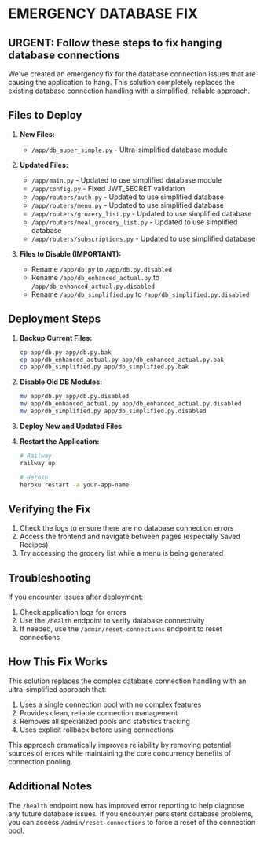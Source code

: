 # EMERGENCY DATABASE FIX

## URGENT: Follow these steps to fix hanging database connections

We've created an emergency fix for the database connection issues that are causing the application to hang. This solution completely replaces the existing database connection handling with a simplified, reliable approach.

## Files to Deploy

1. **New Files:**
   - `/app/db_super_simple.py` - Ultra-simplified database module

2. **Updated Files:**
   - `/app/main.py` - Updated to use simplified database module
   - `/app/config.py` - Fixed JWT_SECRET validation
   - `/app/routers/auth.py` - Updated to use simplified database
   - `/app/routers/menu.py` - Updated to use simplified database
   - `/app/routers/grocery_list.py` - Updated to use simplified database
   - `/app/routers/meal_grocery_list.py` - Updated to use simplified database
   - `/app/routers/subscriptions.py` - Updated to use simplified database

3. **Files to Disable (IMPORTANT):**
   - Rename `/app/db.py` to `/app/db.py.disabled`
   - Rename `/app/db_enhanced_actual.py` to `/app/db_enhanced_actual.py.disabled`
   - Rename `/app/db_simplified.py` to `/app/db_simplified.py.disabled`

## Deployment Steps

1. **Backup Current Files:**
   ```bash
   cp app/db.py app/db.py.bak
   cp app/db_enhanced_actual.py app/db_enhanced_actual.py.bak
   cp app/db_simplified.py app/db_simplified.py.bak
   ```

2. **Disable Old DB Modules:**
   ```bash
   mv app/db.py app/db.py.disabled
   mv app/db_enhanced_actual.py app/db_enhanced_actual.py.disabled
   mv app/db_simplified.py app/db_simplified.py.disabled
   ```

3. **Deploy New and Updated Files**

4. **Restart the Application:**
   ```bash
   # Railway
   railway up

   # Heroku
   heroku restart -a your-app-name
   ```

## Verifying the Fix

1. Check the logs to ensure there are no database connection errors
2. Access the frontend and navigate between pages (especially Saved Recipes)
3. Try accessing the grocery list while a menu is being generated

## Troubleshooting

If you encounter issues after deployment:

1. Check application logs for errors
2. Use the `/health` endpoint to verify database connectivity
3. If needed, use the `/admin/reset-connections` endpoint to reset connections

## How This Fix Works

This solution replaces the complex database connection handling with an ultra-simplified approach that:

1. Uses a single connection pool with no complex features
2. Provides clean, reliable connection management
3. Removes all specialized pools and statistics tracking
4. Uses explicit rollback before using connections

This approach dramatically improves reliability by removing potential sources of errors while maintaining the core concurrency benefits of connection pooling.

## Additional Notes

The `/health` endpoint now has improved error reporting to help diagnose any future database issues. If you encounter persistent database problems, you can access `/admin/reset-connections` to force a reset of the connection pool.